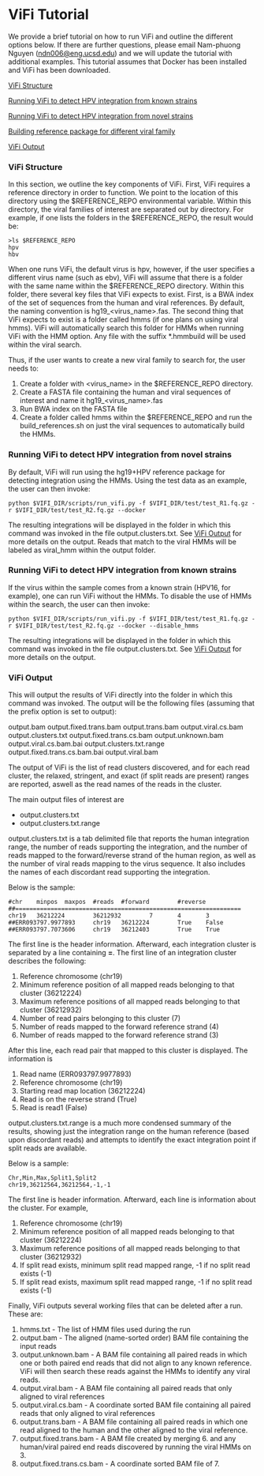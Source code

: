 # ViFi Tutorial

We provide a brief tutorial on how to run ViFi and outline the different options below.  If there are further questions, please email Nam-phuong Nguyen (ndn006@eng.ucsd.edu) and we will update the tutorial with additional examples.  This tutorial assumes that Docker has been installed and ViFi has been downloaded.

[ViFi Structure](#vifi-structure)

[Running ViFi to detect HPV integration from known strains](#Running-ViFi-to-detect-HPV-integration-from-known-strains)

[Running ViFi to detect HPV integration from novel strains](#Running-ViFi-to-detect-HPV-integration-from-novel-strains)

[Building reference package for different viral family](#Building-reference-package-for-different-viral-family)

[ViFi Output](#vifi-output)

### ViFi Structure

In this section, we outline the key components of ViFi.  First, ViFi requires a reference directory in order to function.  We point to the location of this directory using the $REFERENCE_REPO environmental variable.  Within this directory, the viral families of interest are separated out by directory.  For example, if one lists the folders in the $REFERENCE_REPO, the result would be:

```
>ls $REFERENCE_REPO
hpv
hbv
```

When one runs ViFi, the default virus is hpv, however, if the user specifies a different virus name (such as ebv), ViFi will assume that there is a folder with the same name within the $REFERENCE_REPO directory.  Within this folder, there several key files that ViFi expects to exist.  First, is a BWA index of the set of sequences from the human and viral references.  By default, the naming convention is hg19_<virus_name>.fas.  The second thing that ViFi expects to exist is a folder called hmms (if one plans on using viral hmms).  ViFi will automatically search this folder for HMMs when running ViFi with the HMM option.  Any file with the suffix *.hmmbuild will be used within the viral search.

Thus, if the user wants to create a new viral family to search for, the user needs to:

1. Create a folder with <virus_name> in the $REFERENCE_REPO directory.
2. Create a FASTA file containing the human and viral sequences of interest and name it hg19_<virus_name>.fas
3. Run BWA index on the FASTA file
4. Create a folder called hmms within the $REFERENCE_REPO and run the build_references.sh on just the viral sequences to automatically build the HMMs.

### Running ViFi to detect HPV integration from novel strains

By default, ViFi will run using the hg19+HPV reference package for detecting integration using the HMMs.  Using the test data as an example, the user can then invoke:

```
python $VIFI_DIR/scripts/run_vifi.py -f $VIFI_DIR/test/test_R1.fq.gz -r $VIFI_DIR/test/test_R2.fq.gz --docker
```

The resulting integrations will be displayed in the folder in which this command was invoked in the file output.clusters.txt.  See [ViFi Output](#vifi-output) for more details on the output.  Reads that match to the viral HMMs will be labeled as viral_hmm within the output folder.

### Running ViFi to detect HPV integration from known strains

If the virus within the sample comes from a known strain (HPV16, for example), one can run ViFi without the HMMs.  To disable the use of HMMs within the search, the user can then invoke:

```
python $VIFI_DIR/scripts/run_vifi.py -f $VIFI_DIR/test/test_R1.fq.gz -r $VIFI_DIR/test/test_R2.fq.gz --docker --disable_hmms
```

The resulting integrations will be displayed in the folder in which this command was invoked in the file output.clusters.txt.  See [ViFi Output](#vifi-output) for more details on the output.


### ViFi Output

This will output the results of ViFi directly into the folder in which this command was invoked.  The output will be the following files (assuming that the prefix option is set to output):

output.bam                 output.fixed.trans.bam         output.trans.bam    output.viral.cs.bam
output.clusters.txt        output.fixed.trans.cs.bam      output.unknown.bam  output.viral.cs.bam.bai
output.clusters.txt.range  output.fixed.trans.cs.bam.bai  output.viral.bam

The output of ViFi is the list of read clusters discovered, and for each read cluster, the relaxed, stringent, and exact (if split reads are present) ranges are reported, aswell as the read names of the reads in the cluster.

The main output files of interest are
- output.clusters.txt
- output.clusters.txt.range

output.clusters.txt is a tab delimited file that reports the human integration range, the number of reads supporting the integration, and the number of reads mapped to the forward/reverse strand of the human region, as well as the number of viral reads mapping to the virus sequence.  It also includes the names of each discordant read supporting the integration.

Below is the sample:
```
#chr    minpos  maxpos  #reads  #forward        #reverse
##================================================================
chr19   36212224        36212932        7       4       3
##ERR093797.9977893     chr19   36212224        True    False
##ERR093797.7073606     chr19   36212403        True    True
```

The first line is the header information.  Afterward, each integration cluster is separated by a line
containing **=**.  The first line of an integration cluster describes the following:

1. Reference chromosome (chr19)
2. Minimum reference position of all mapped reads belonging to that cluster (36212224)
3. Maximum reference positions of all mapped reads belonging to that cluster (36212932)
4. Number of read pairs belonging to this cluster (7)
5. Number of reads mapped to the forward reference strand (4)
6. Number of reads mapped to the forward reference strand (3)

After this line, each read pair that mapped to this cluster is displayed.  The information is
1. Read name (ERR093797.9977893)
2. Reference chromosome (chr19)
3. Starting read map location (36212224)
4. Read is on the reverse strand (True)
5. Read is read1 (False)

output.clusters.txt.range is a much more condensed summary of the results, showing just the integration range on the
human reference (based upon discordant reads) and attempts to identify the exact integration point if split reads are available.

Below is a sample:
```
Chr,Min,Max,Split1,Split2
chr19,36212564,36212564,-1,-1
```

The first line is header information.  Afterward, each line is information about the cluster.  For example,

1. Reference chromosome (chr19)
2. Minimum reference position of all mapped reads belonging to that cluster (36212224)
3. Maximum reference positions of all mapped reads belonging to that cluster (36212932)
4. If split read exists, minimum split read mapped range, -1 if no split read exists (-1)
5. If split read exists, maximum split read mapped range, -1 if no split read exists (-1)

Finally, ViFi outputs several working files that can be deleted after a run.  These are:
1. hmms.txt - The list of HMM files used during the run
2. output.bam - The aligned (name-sorted order) BAM file containing the input reads
3. output.unknown.bam - A BAM file containing all paired reads in which one or both paired end reads that did not align to any known reference.  ViFi will then search these reads against the HMMs to identify any viral reads.
4. output.viral.bam - A BAM file containing all paired reads that only aligned to viral references
5. output.viral.cs.bam - A coordinate sorted BAM file containing all paired reads that only aligned to viral references
6. output.trans.bam - A BAM file containing all paired reads in which one read aligned to the human and the other aligned to the viral reference.
7. output.fixed.trans.bam - A BAM file created by merging 6. and any human/viral paired end reads discovered by running the viral HMMs on 3.
8. output.fixed.trans.cs.bam - A coordinate sorted BAM file of 7.


